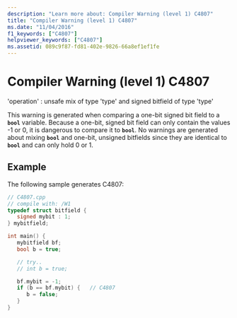 ```yaml
---
description: "Learn more about: Compiler Warning (level 1) C4807"
title: "Compiler Warning (level 1) C4807"
ms.date: "11/04/2016"
f1_keywords: ["C4807"]
helpviewer_keywords: ["C4807"]
ms.assetid: 089c9f87-fd81-402e-9826-66a8ef1ef1fe
---
```

# Compiler Warning (level 1) C4807

'operation' : unsafe mix of type 'type' and signed bitfield of type 'type'

This warning is generated when comparing a one-bit signed bit field to a **`bool`** variable. Because a one-bit, signed bit field can only contain the values -1 or 0, it is dangerous to compare it to **`bool`**. No warnings are generated about mixing **`bool`** and one-bit, unsigned bitfields since they are identical to **`bool`** and can only hold 0 or 1.

## Example

The following sample generates C4807:

```cpp
// C4807.cpp
// compile with: /W1
typedef struct bitfield {
   signed mybit : 1;
} mybitfield;

int main() {
   mybitfield bf;
   bool b = true;

   // try..
   // int b = true;

   bf.mybit = -1;
   if (b == bf.mybit) {   // C4807
      b = false;
   }
}
```
